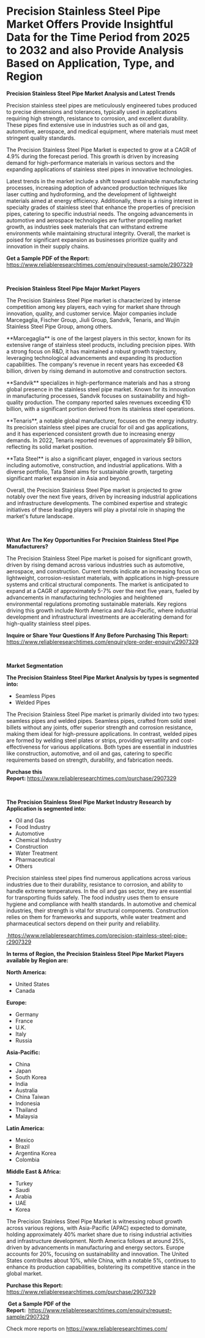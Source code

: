 <p><h1>Precision Stainless Steel Pipe Market Offers Provide Insightful Data for the Time Period from 2025 to 2032 and also Provide Analysis Based on Application, Type, and Region</h1></p><p><strong>Precision Stainless Steel Pipe Market Analysis and Latest Trends</strong></p>
<p><p>Precision stainless steel pipes are meticulously engineered tubes produced to precise dimensions and tolerances, typically used in applications requiring high strength, resistance to corrosion, and excellent durability. These pipes find extensive use in industries such as oil and gas, automotive, aerospace, and medical equipment, where materials must meet stringent quality standards.</p><p>The Precision Stainless Steel Pipe Market is expected to grow at a CAGR of 4.9% during the forecast period. This growth is driven by increasing demand for high-performance materials in various sectors and the expanding applications of stainless steel pipes in innovative technologies. </p><p>Latest trends in the market include a shift toward sustainable manufacturing processes, increasing adoption of advanced production techniques like laser cutting and hydroforming, and the development of lightweight materials aimed at energy efficiency. Additionally, there is a rising interest in specialty grades of stainless steel that enhance the properties of precision pipes, catering to specific industrial needs. The ongoing advancements in automotive and aerospace technologies are further propelling market growth, as industries seek materials that can withstand extreme environments while maintaining structural integrity. Overall, the market is poised for significant expansion as businesses prioritize quality and innovation in their supply chains.</p></p>
<p><strong>Get a Sample PDF of the Report:&nbsp;</strong> <a href="https://www.reliableresearchtimes.com/enquiry/request-sample/2907329?utm_campaign=3088&utm_medium=2&utm_source=Github&utm_content=ia&utm_term=12032025&utm_id=precision-stainless-steel-pipe">https://www.reliableresearchtimes.com/enquiry/request-sample/2907329</a></p>
<p>&nbsp;</p>
<p><strong>Precision Stainless Steel Pipe Major Market Players</strong></p>
<p><p>The Precision Stainless Steel Pipe market is characterized by intense competition among key players, each vying for market share through innovation, quality, and customer service. Major companies include Marcegaglia, Fischer Group, Jiuli Group, Sandvik, Tenaris, and Wujin Stainless Steel Pipe Group, among others.</p><p>**Marcegaglia** is one of the largest players in this sector, known for its extensive range of stainless steel products, including precision pipes. With a strong focus on R&D, it has maintained a robust growth trajectory, leveraging technological advancements and expanding its production capabilities. The company's revenue in recent years has exceeded €8 billion, driven by rising demand in automotive and construction sectors.</p><p>**Sandvik** specializes in high-performance materials and has a strong global presence in the stainless steel pipe market. Known for its innovation in manufacturing processes, Sandvik focuses on sustainability and high-quality production. The company reported sales revenues exceeding €10 billion, with a significant portion derived from its stainless steel operations.</p><p>**Tenaris**, a notable global manufacturer, focuses on the energy industry. Its precision stainless steel pipes are crucial for oil and gas applications, and it has experienced consistent growth due to increasing energy demands. In 2022, Tenaris reported revenues of approximately $9 billion, reflecting its solid market position.</p><p>**Tata Steel** is also a significant player, engaged in various sectors including automotive, construction, and industrial applications. With a diverse portfolio, Tata Steel aims for sustainable growth, targeting significant market expansion in Asia and beyond.</p><p>Overall, the Precision Stainless Steel Pipe market is projected to grow notably over the next five years, driven by increasing industrial applications and infrastructure developments. The combined expertise and strategic initiatives of these leading players will play a pivotal role in shaping the market's future landscape.</p></p>
<p>&nbsp;</p>
<p><strong>What Are The Key Opportunities For Precision Stainless Steel Pipe Manufacturers?</strong></p>
<p><p>The Precision Stainless Steel Pipe market is poised for significant growth, driven by rising demand across various industries such as automotive, aerospace, and construction. Current trends indicate an increasing focus on lightweight, corrosion-resistant materials, with applications in high-pressure systems and critical structural components. The market is anticipated to expand at a CAGR of approximately 5-7% over the next five years, fueled by advancements in manufacturing technologies and heightened environmental regulations promoting sustainable materials. Key regions driving this growth include North America and Asia-Pacific, where industrial development and infrastructural investments are accelerating demand for high-quality stainless steel pipes.</p></p>
<p><strong>Inquire or Share Your Questions If Any Before Purchasing This Report:</strong> <a href="https://www.reliableresearchtimes.com/enquiry/pre-order-enquiry/2907329?utm_campaign=3088&utm_medium=2&utm_source=Github&utm_content=ia&utm_term=12032025&utm_id=precision-stainless-steel-pipe">https://www.reliableresearchtimes.com/enquiry/pre-order-enquiry/2907329</a></p>
<p>&nbsp;</p>
<p><strong>Market Segmentation</strong></p>
<p><strong>The Precision Stainless Steel Pipe Market Analysis by types is segmented into:</strong></p>
<p><ul><li>Seamless Pipes</li><li>Welded Pipes</li></ul></p>
<p><p>The Precision Stainless Steel Pipe market is primarily divided into two types: seamless pipes and welded pipes. Seamless pipes, crafted from solid steel billets without any joints, offer superior strength and corrosion resistance, making them ideal for high-pressure applications. In contrast, welded pipes are formed by welding steel plates or strips, providing versatility and cost-effectiveness for various applications. Both types are essential in industries like construction, automotive, and oil and gas, catering to specific requirements based on strength, durability, and fabrication needs.</p></p>
<p><strong>Purchase this Report:&nbsp;</strong><a href="https://www.reliableresearchtimes.com/purchase/2907329?utm_campaign=3088&utm_medium=2&utm_source=Github&utm_content=ia&utm_term=12032025&utm_id=precision-stainless-steel-pipe">https://www.reliableresearchtimes.com/purchase/2907329</a></p>
<p>&nbsp;</p>
<p><strong>The Precision Stainless Steel Pipe Market Industry Research by Application is segmented into:</strong></p>
<p><ul><li>Oil and Gas</li><li>Food Industry</li><li>Automotive</li><li>Chemical Industry</li><li>Construction</li><li>Water Treatment</li><li>Pharmaceutical</li><li>Others</li></ul></p>
<p><p>Precision stainless steel pipes find numerous applications across various industries due to their durability, resistance to corrosion, and ability to handle extreme temperatures. In the oil and gas sector, they are essential for transporting fluids safely. The food industry uses them to ensure hygiene and compliance with health standards. In automotive and chemical industries, their strength is vital for structural components. Construction relies on them for frameworks and supports, while water treatment and pharmaceutical sectors depend on their purity and reliability.</p></p>
<p><a href="https://www.reliableresearchtimes.com/precision-stainless-steel-pipe-r2907329?utm_campaign=3088&utm_medium=2&utm_source=Github&utm_content=ia&utm_term=12032025&utm_id=precision-stainless-steel-pipe">&nbsp;https://www.reliableresearchtimes.com/precision-stainless-steel-pipe-r2907329</a></p>
<p><strong>In terms of Region, the Precision Stainless Steel Pipe Market Players available by Region are:</strong></p>
<p>
    <p> <strong> North America: </strong>
        <ul>
            <li>United States</li>
            <li>Canada</li>
        </ul>
        </p> 
    <p> <strong> Europe: </strong>
        <ul>
            <li>Germany</li>
            <li>France</li>
            <li>U.K.</li>
            <li>Italy</li>
            <li>Russia</li>
        </ul>
        </p> 
    <p> <strong> Asia-Pacific: </strong>
        <ul>
            <li>China</li>
            <li>Japan</li>
            <li>South Korea</li>
            <li>India</li>
            <li>Australia</li>
            <li>China Taiwan</li>
            <li>Indonesia</li>
            <li>Thailand</li>
            <li>Malaysia</li>
        </ul>
        </p> 
    <p> <strong> Latin America: </strong>
        <ul>
            <li>Mexico</li>
            <li>Brazil</li>
            <li>Argentina Korea</li>
            <li>Colombia</li>
        </ul>
        </p> 
    <p> <strong> Middle East & Africa: </strong>
        <ul>
            <li>Turkey</li>
            <li>Saudi</li>
            <li>Arabia</li>
            <li>UAE</li>
            <li>Korea</li>
        </ul>
    </p>
    </p>
<p><p>The Precision Stainless Steel Pipe Market is witnessing robust growth across various regions, with Asia-Pacific (APAC) expected to dominate, holding approximately 40% market share due to rising industrial activities and infrastructure development. North America follows at around 25%, driven by advancements in manufacturing and energy sectors. Europe accounts for 20%, focusing on sustainability and innovation. The United States contributes about 10%, while China, with a notable 5%, continues to enhance its production capabilities, bolstering its competitive stance in the global market.</p></p>
<p><strong>Purchase this Report: </strong><a href="https://www.reliableresearchtimes.com/purchase/2907329?utm_campaign=3088&utm_medium=2&utm_source=Github&utm_content=ia&utm_term=12032025&utm_id=precision-stainless-steel-pipe">https://www.reliableresearchtimes.com/purchase/2907329</a></p>
<p>&nbsp;<strong>Get a Sample PDF of the Report:&nbsp;&nbsp;</strong><a href="https://www.reliableresearchtimes.com/enquiry/request-sample/2907329?utm_campaign=3088&utm_medium=2&utm_source=Github&utm_content=ia&utm_term=12032025&utm_id=precision-stainless-steel-pipe">https://www.reliableresearchtimes.com/enquiry/request-sample/2907329</a></p>
<p><strong></strong></p>
<p>Check more reports on <a href="https://www.reliableresearchtimes.com/?utm_campaign=3088&utm_medium=2&utm_source=Github&utm_content=ia&utm_term=12032025&utm_id=precision-stainless-steel-pipe">https://www.reliableresearchtimes.com/</a></p>